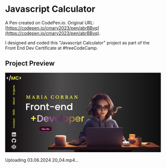# Javascript Calculator

A Pen created on CodePen.io. Original URL: [https://codepen.io/cmary2023/pen/abrBBvq](https://codepen.io/cmary2023/pen/abrBBvq).

I designed and coded this "Javascript Calculator" project as part of the Front End Dev Certificate at #freeCodeCamp. 
## Project Preview
![image](https://github.com/cmary2023/personal-portofolio/blob/main/Maria%20Corban%20(27.05.2024%2019_02).png)



Uploading 03.06.2024 20_04.mp4…

